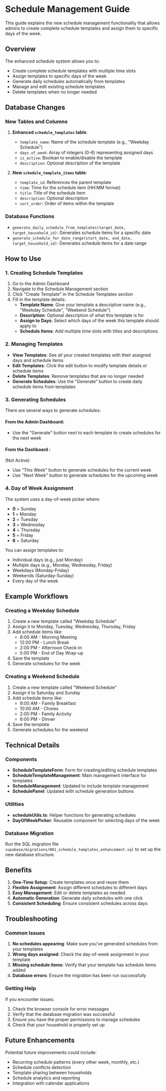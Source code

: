 # Schedule Management Guide

This guide explains the new schedule management functionality that allows admins to create complete schedule templates and assign them to specific days of the week.

## Overview

The enhanced schedule system allows you to:
- Create complete schedule templates with multiple time slots
- Assign templates to specific days of the week
- Generate daily schedules automatically from templates
- Manage and edit existing schedule templates
- Delete templates when no longer needed

## Database Changes

### New Tables and Columns

1. **Enhanced `schedule_templates` table**:
   - `template_name`: Name of the schedule template (e.g., "Weekday Schedule")
   - `days_of_week`: Array of integers (0-6) representing assigned days
   - `is_active`: Boolean to enable/disable the template
   - `description`: Optional description of the template

2. **New `schedule_template_items` table**:
   - `template_id`: References the parent template
   - `time`: Time for the schedule item (HH:MM format)
   - `title`: Title of the schedule item
   - `description`: Optional description
   - `sort_order`: Order of items within the template

### Database Functions

- `generate_daily_schedule_from_templates(target_date, target_household_id)`: Generates schedule items for a specific date
- `generate_schedule_for_date_range(start_date, end_date, target_household_id)`: Generates schedule items for a date range

## How to Use

### 1. Creating Schedule Templates

1. Go to the Admin Dashboard
2. Navigate to the Schedule Management section
3. Click "Create Template" in the Schedule Templates section
4. Fill in the template details:
   - **Template Name**: Give your template a descriptive name (e.g., "Weekday Schedule", "Weekend Schedule")
   - **Description**: Optional description of what this template is for
   - **Assign to Days**: Select which days of the week this template should apply to
   - **Schedule Items**: Add multiple time slots with titles and descriptions

### 2. Managing Templates

- **View Templates**: See all your created templates with their assigned days and schedule items
- **Edit Templates**: Click the edit button to modify template details or schedule items
- **Delete Templates**: Remove templates that are no longer needed
- **Generate Schedules**: Use the "Generate" button to create daily schedule items from templates

### 3. Generating Schedules

There are several ways to generate schedules:

#### From the Admin Dashboard:
- Use the "Generate" button next to each template to create schedules for the next week

#### From the Dashboard :
(Not Active)
- Use "This Week" button to generate schedules for the current week
- Use "Next Week" button to generate schedules for the upcoming week

### 4. Day of Week Assignment

The system uses a day-of-week picker where:
- **0** = Sunday
- **1** = Monday
- **2** = Tuesday
- **3** = Wednesday
- **4** = Thursday
- **5** = Friday
- **6** = Saturday

You can assign templates to:
- Individual days (e.g., just Monday)
- Multiple days (e.g., Monday, Wednesday, Friday)
- Weekdays (Monday-Friday)
- Weekends (Saturday-Sunday)
- Every day of the week

## Example Workflows

### Creating a Weekday Schedule

1. Create a new template called "Weekday Schedule"
2. Assign it to Monday, Tuesday, Wednesday, Thursday, Friday
3. Add schedule items like:
   - 8:00 AM - Morning Meeting
   - 12:00 PM - Lunch Break
   - 2:00 PM - Afternoon Check-in
   - 5:00 PM - End of Day Wrap-up
4. Save the template
5. Generate schedules for the week

### Creating a Weekend Schedule

1. Create a new template called "Weekend Schedule"
2. Assign it to Saturday and Sunday
3. Add schedule items like:
   - 9:00 AM - Family Breakfast
   - 10:00 AM - Chores
   - 2:00 PM - Family Activity
   - 6:00 PM - Dinner
4. Save the template
5. Generate schedules for the weekend

## Technical Details

### Components

- **ScheduleTemplateForm**: Form for creating/editing schedule templates
- **ScheduleTemplateManagement**: Main management interface for templates
- **ScheduleManagement**: Updated to include template management
- **SchedulePanel**: Updated with schedule generation buttons

### Utilities

- **scheduleUtils.ts**: Helper functions for generating schedules
- **DayOfWeekPicker**: Reusable component for selecting days of the week

### Database Migration

Run the SQL migration file `supabase/migrations/001_schedule_templates_enhancement.sql` to set up the new database structure.

## Benefits

1. **One-Time Setup**: Create templates once and reuse them
2. **Flexible Assignment**: Assign different schedules to different days
3. **Easy Management**: Edit or delete templates as needed
4. **Automatic Generation**: Generate daily schedules with one click
5. **Consistent Scheduling**: Ensure consistent schedules across days

## Troubleshooting

### Common Issues

1. **No schedules appearing**: Make sure you've generated schedules from your templates
2. **Wrong days assigned**: Check the day-of-week assignment in your template
3. **Missing schedule items**: Verify that your template has schedule items added
4. **Database errors**: Ensure the migration has been run successfully

### Getting Help

If you encounter issues:
1. Check the browser console for error messages
2. Verify that the database migration was successful
3. Ensure you have the proper permissions to manage schedules
4. Check that your household is properly set up

## Future Enhancements

Potential future improvements could include:
- Recurring schedule patterns (every other week, monthly, etc.)
- Schedule conflicts detection
- Template sharing between households
- Schedule analytics and reporting
- Integration with calendar applications
